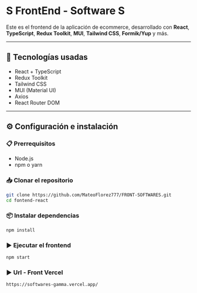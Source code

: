 # S FrontEnd - Software S

Este es el frontend de la aplicación de ecommerce, desarrollado con **React**, **TypeScript**, **Redux Toolkit**, **MUI**, **Tailwind CSS**, **Formik/Yup** y más.

---

## 🚀 Tecnologías usadas

- React + TypeScript  
- Redux Toolkit  
- Tailwind CSS  
- MUI (Material UI)  
- Axios  
- React Router DOM  

---

## ⚙️ Configuración e instalación

### 📋 Prerrequisitos

- Node.js  
- npm o yarn  

### 📥 Clonar el repositorio

```bash
git clone https://github.com/MateoFlorez777/FRONT-SOFTWARES.git
cd fontend-react
```

### 📦 Instalar dependencias

```bash
npm install
```

### ▶️ Ejecutar el frontend


```bash
npm start
```


### ▶️ Url - Front Vercel

```bash
https://softwares-gamma.vercel.app/
```

